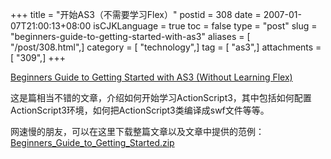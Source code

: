 +++
title = "开始AS3（不需要学习Flex）"
postid = 308
date = 2007-01-07T21:00:13+08:00
isCJKLanguage = true
toc = false
type = "post"
slug = "beginners-guide-to-getting-started-with-as3"
aliases = [ "/post/308.html",]
category = [ "technology",]
tag = [ "as3",]
attachments = [ "309",]
+++


[Beginners Guide to Getting Started with AS3 (Without Learning
Flex)](http://www.senocular.com/flash/tutorials/as3withmxmlc/)

这是篇相当不错的文章，介绍如何开始学习ActionScript3，其中包括如何配置ActionScript3环境，如何把ActionScript3类编译成swf文件等等。

网速慢的朋友，可以在这里下载整篇文章以及文章中提供的范例：<span
id="p309">[Beginners\_Guide\_to\_Getting\_Started.zip](/uploads/2007/01/07/Beginners_Guide_to_Getting_Started.zip "Beginners_Guide_to_Getting_Started.zip")</span>

